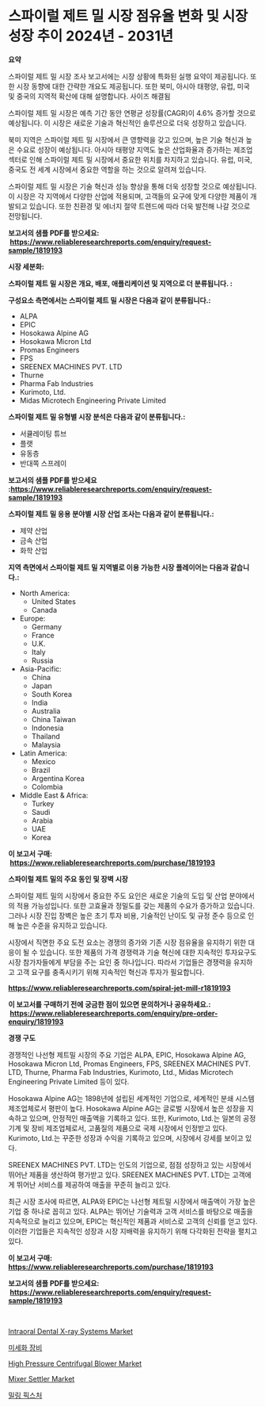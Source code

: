 <p><h1>스파이럴 제트 밀 시장 점유율 변화 및 시장 성장 추이 2024년 - 2031년</h1></p><p><strong>요약</strong></p>
<p><p>스파이럴 제트 밀 시장 조사 보고서에는 시장 상황에 특화된 실행 요약이 제공됩니다. 또한 시장 동향에 대한 간략한 개요도 제공됩니다. 또한 북미, 아시아 태평양, 유럽, 미국 및 중국의 지역적 확산에 대해 설명합니다. 사이즈 해결됨</p><p>스파이럴 제트 밀 시장은 예측 기간 동안 연평균 성장률(CAGR)이 4.6% 증가할 것으로 예상됩니다. 이 시장은 새로운 기술과 혁신적인 솔루션으로 더욱 성장하고 있습니다.</p><p>북미 지역은 스파이럴 제트 밀 시장에서 큰 영향력을 갖고 있으며, 높은 기술 혁신과 높은 수요로 성장이 예상됩니다. 아시아 태평양 지역도 높은 산업화율과 증가하는 제조업 섹터로 인해 스파이럴 제트 밀 시장에서 중요한 위치를 차지하고 있습니다. 유럽, 미국, 중국도 전 세계 시장에서 중요한 역할을 하는 것으로 알려져 있습니다.</p><p>스파이럴 제트 밀 시장은 기술 혁신과 성능 향상을 통해 더욱 성장할 것으로 예상됩니다. 이 시장은 각 지역에서 다양한 산업에 적용되며, 고객들의 요구에 맞게 다양한 제품이 개발되고 있습니다. 또한 친환경 및 에너지 절약 트렌드에 따라 더욱 발전해 나갈 것으로 전망됩니다.</p></p>
<p><strong>보고서의 샘플 PDF를 받으세요: &nbsp;<a href="https://www.reliableresearchreports.com/enquiry/request-sample/1819193">https://www.reliableresearchreports.com/enquiry/request-sample/1819193</a></strong></p>
<p><strong>시장 세분화:</strong></p>
<p><strong> 스파이럴 제트 밀 시장은 개요, 배포, 애플리케이션 및 지역으로 더 분류됩니다. :</strong></p>
<p><strong>구성요소 측면에서는 스파이럴 제트 밀 시장은 다음과 같이 분류됩니다.:</strong></p>
<p><ul><li>ALPA</li><li>EPIC</li><li>Hosokawa Alpine AG</li><li>Hosokawa Micron Ltd</li><li>Promas Engineers</li><li>FPS</li><li>SREENEX MACHINES PVT. LTD</li><li>Thurne</li><li>Pharma Fab Industries</li><li>Kurimoto, Ltd.</li><li>Midas Microtech Engineering Private Limited</li></ul></p>
<p><strong> 스파이럴 제트 밀 유형별 시장 분석은 다음과 같이 분류됩니다.:</strong></p>
<p><ul><li>서큘레이팅 튜브</li><li>플랫</li><li>유동층</li><li>반대쪽 스프레이</li></ul></p>
<p><strong>보고서의 샘플 PDF를 받으세요 :<a href="https://www.reliableresearchreports.com/enquiry/request-sample/1819193">https://www.reliableresearchreports.com/enquiry/request-sample/1819193</a></strong></p>
<p><strong> 스파이럴 제트 밀 응용 분야별 시장 산업 조사는 다음과 같이 분류됩니다.:</strong></p>
<p><ul><li>제약 산업</li><li>금속 산업</li><li>화학 산업</li></ul></p>
<p><strong>지역 측면에서 스파이럴 제트 밀 지역별로 이용 가능한 시장 플레이어는 다음과 같습니다.:</strong></p>
<p><ul>
    <li>
        North America:
        <ul>
            <li>United States</li>
            <li>Canada</li>
        </ul>
    </li>
    <li>
        Europe:
        <ul>
            <li>Germany</li>
            <li>France</li>
            <li>U.K.</li>
            <li>Italy</li>
            <li>Russia</li>
        </ul>
    </li>
    <li>
        Asia-Pacific:
        <ul>
            <li>China</li>
            <li>Japan</li>
            <li>South Korea</li>
            <li>India</li>
            <li>Australia</li>
            <li>China Taiwan</li>
            <li>Indonesia</li>
            <li>Thailand</li>
            <li>Malaysia</li>
        </ul>
    </li>
    <li>
        Latin America:
        <ul>
            <li>Mexico</li>
            <li>Brazil</li>
            <li>Argentina Korea</li>
            <li>Colombia</li>
        </ul>
    </li>
    <li>
        Middle East & Africa:
        <ul>
            <li>Turkey</li>
            <li>Saudi</li>
            <li>Arabia</li>
            <li>UAE</li>
            <li>Korea</li>
        </ul>
    </li>
    </ul></p>
<p><strong>이 보고서 구매: &nbsp;<a href="https://www.reliableresearchreports.com/purchase/1819193">https://www.reliableresearchreports.com/purchase/1819193</a></strong></p>
<p><strong>스파이럴 제트 밀의 주요 동인 및 장벽 시장</strong></p>
<p><p>스파이럴 제트 밀의 시장에서 중요한 주도 요인은 새로운 기술의 도입 및 산업 분야에서의 적용 가능성입니다. 또한 고효율과 정밀도를 갖는 제품의 수요가 증가하고 있습니다. 그러나 시장 진입 장벽은 높은 초기 투자 비용, 기술적인 난이도 및 규정 준수 등으로 인해 높은 수준을 유지하고 있습니다.</p><p>시장에서 직면한 주요 도전 요소는 경쟁의 증가와 기존 시장 점유율을 유지하기 위한 대응이 될 수 있습니다. 또한 제품의 가격 경쟁력과 기술 혁신에 대한 지속적인 투자요구도 시장 참가자들에게 부담을 주는 요인 중 하나입니다. 따라서 기업들은 경쟁력을 유지하고 고객 요구를 충족시키기 위해 지속적인 혁신과 투자가 필요합니다.</p></p>
<p><strong><a href="https://www.reliableresearchreports.com/spiral-jet-mill-r1819193">https://www.reliableresearchreports.com/spiral-jet-mill-r1819193</a></strong></p>
<p><strong>이 보고서를 구매하기 전에 궁금한 점이 있으면 문의하거나 공유하세요.: &nbsp;<a href="https://www.reliableresearchreports.com/enquiry/pre-order-enquiry/1819193">https://www.reliableresearchreports.com/enquiry/pre-order-enquiry/1819193</a></strong></p>
<p><strong>경쟁 구도</strong></p>
<p><p>경쟁적인 나선형 제트밀 시장의 주요 기업은 ALPA, EPIC, Hosokawa Alpine AG, Hosokawa Micron Ltd, Promas Engineers, FPS, SREENEX MACHINES PVT. LTD, Thurne, Pharma Fab Industries, Kurimoto, Ltd., Midas Microtech Engineering Private Limited 등이 있다. </p><p>Hosokawa Alpine AG는 1898년에 설립된 세계적인 기업으로, 세계적인 분쇄 시스템 제조업체로서 평판이 높다. Hosokawa Alpine AG는 글로벌 시장에서 높은 성장을 지속하고 있으며, 안정적인 매출액을 기록하고 있다. 또한, Kurimoto, Ltd.는 일본의 공정 기계 및 장비 제조업체로서, 고품질의 제품으로 국제 시장에서 인정받고 있다. Kurimoto, Ltd.는 꾸준한 성장과 수익을 기록하고 있으며, 시장에서 강세를 보이고 있다.</p><p>SREENEX MACHINES PVT. LTD는 인도의 기업으로, 점점 성장하고 있는 시장에서 뛰어난 제품을 생산하여 평가받고 있다. SREENEX MACHINES PVT. LTD는 고객에게 뛰어난 서비스를 제공하여 매출을 꾸준히 늘리고 있다.</p><p>최근 시장 조사에 따르면, ALPA와 EPIC는 나선형 제트밀 시장에서 매출액이 가장 높은 기업 중 하나로 꼽히고 있다. ALPA는 뛰어난 기술력과 고객 서비스를 바탕으로 매출을 지속적으로 늘리고 있으며, EPIC는 혁신적인 제품과 서비스로 고객의 신뢰를 얻고 있다. 이러한 기업들은 지속적인 성장과 시장 지배력을 유지하기 위해 다각화된 전략을 펼치고 있다.</p></p>
<p><strong>이 보고서 구매: &nbsp; <a href="https://www.reliableresearchreports.com/purchase/1819193">https://www.reliableresearchreports.com/purchase/1819193</a></strong></p>
<p><strong>보고서의 샘플 PDF를 받으세요: &nbsp;<a href="https://www.reliableresearchreports.com/enquiry/request-sample/1819193">https://www.reliableresearchreports.com/enquiry/request-sample/1819193</a></strong><strong></strong></p>
<p>&nbsp;</p>
<p><p><a href="https://silk-columnist-571.notion.site/Intraoral-Dental-X-ray-Systems-Market-Size-and-Market-Trends-Complete-Industry-Overview-2024-to-20-e9313c37684b4a93b244e2074eca174c">Intraoral Dental X-ray Systems Market</a></p><p><a href="https://github.com/FelipeGrrady654556/Market-Research-Report-List-1/blob/main/606034029546.md">미세화 장비</a></p><p><a href="https://github.com/wwwkeltoum/Market-Research-Report-List-2/blob/main/high-pressure-centrifugal-blower-market.md">High Pressure Centrifugal Blower Market</a></p><p><a href="https://github.com/joannesouthgate/Market-Research-Report-List-2/blob/main/mixer-settler-market.md">Mixer Settler Market</a></p><p><a href="https://github.com/vss5505pa7z1p/Market-Research-Report-List-1/blob/main/730667429545.md">밀링 픽스처</a></p></p>
